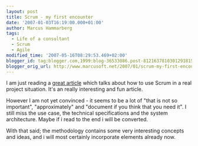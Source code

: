 ```yaml
---
layout: post
title: Scrum - my first encounter
date: '2007-01-03T16:19:00.000+01:00'
author: Marcus Hammarberg
tags:
  - Life of a consultant
  - Scrum
  - Agile
modified_time: '2007-05-16T08:29:53.469+02:00'
blogger_id: tag:blogger.com,1999:blog-36533086.post-8121637810301291815
blogger_orig_url: http://www.marcusoft.net/2007/01/scrum-my-first-encounter.html
---
```


I am
just reading a [great
article](http://www.crisp.se/henrik.kniberg/ScrumAndXpFromTheTrenches.pdf)
which talks about how to use Scrum in a real project situation. It's an
really interesting and fun article.

However I am not yet convinced - it seems to be a lot of "that is not so
important", "approximately" and "document if you think that you need
it". I still miss the use case, the technical specifications and the
system architecture. Maybe if i read to the end i will be converted.

With that said; the methodology contains some very interesting concepts
and ideas, and i will most certainly incorporate elements already now.
